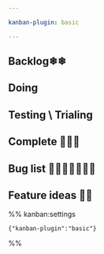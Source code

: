 ```yaml
---

kanban-plugin: basic

---
```


## Backlog❄❄



## Doing



## Testing \ Trialing



## Complete 🎈🎉✨



## Bug list 🦋🐛🦟🐜🦗🐝🐞



## Feature ideas 🧐🧐





%% kanban:settings
```
{"kanban-plugin":"basic"}
```
%%